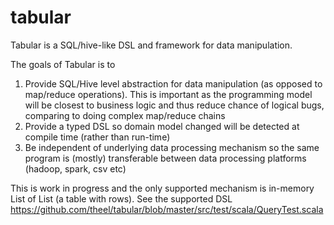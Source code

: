 # tabular

Tabular is a SQL/hive-like DSL and framework for data manipulation.

The goals of Tabular is to 

1. Provide SQL/Hive level abstraction for data manipulation (as opposed to map/reduce operations). This is important as the programming model will be closest to business logic and thus reduce chance of logical bugs, comparing to doing complex map/reduce chains
2. Provide a typed DSL so domain model changed will be detected at compile time (rather than run-time)
3. Be independent of underlying data processing mechanism so the same program is (mostly) transferable between data processing platforms (hadoop, spark, csv etc)

This is work in progress and the only supported mechanism is in-memory List of List (a table with rows).
See the supported DSL https://github.com/theel/tabular/blob/master/src/test/scala/QueryTest.scala
